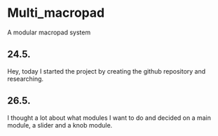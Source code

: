 # Multi_macropad
A modular macropad system 

	
## 24.5.  

Hey, today I started the project by creating the github repository and researching.

## 26.5.  

I thought a lot about what modules I want to do and decided on a main module, a slider and a knob module.
